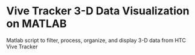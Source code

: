 # Vive Tracker 3-D Data Visualization on MATLAB
Matlab script to filter, process, organize, and display 3-D data from HTC Vive Tracker
